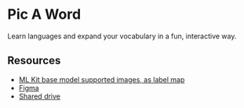 # Pic A Word
Learn languages and expand your vocabulary in a fun, interactive way.


## Resources

* [ML Kit base model supported images, as label map](https://developers.google.com/ml-kit/vision/image-labeling/label-map)
* [Figma](https://www.figma.com/file/il7eNOgodE6ntLTZxBmIAx/Untitled?node-id=0%3A1)
* [Shared drive](https://drive.google.com/drive/folders/1QvpQT723B0snbjK49ieTKpfYf5Ypv0Ry)
